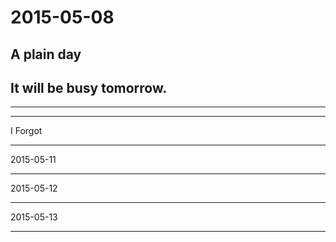 # 2015-05-08
##  A plain day
##  It will be busy tomorrow.
------
****************************************************
 I Forgot 
 ************************************************
 2015-05-11
 ********************************************************************************
2015-05-12
***********************************************************************************************
2015-05-13
***************
